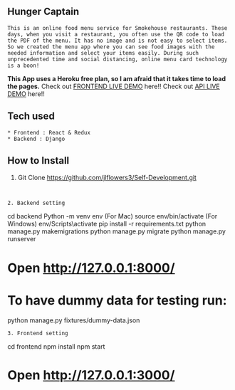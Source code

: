 ## Hunger Captain

```
This is an online food menu service for Smokehouse restaurants. These days, when you visit a restaurant, you often use the QR code to load the PDF of the menu. It has no image and is not easy to select items. So we created the menu app where you can see food images with the needed information and select your items easily. During such unprecedented time and social distancing, online menu card technology is a boon!

```
**This App uses a Heroku free plan, so I am afraid that it takes time to load the pages.**
Check out [FRONTEND LIVE DEMO](https://hungercaptianfrontend.herokuapp.com/) here!!
Check out [API LIVE DEMO](https://hungercaptianbackend.herokuapp.com/) here!!

## Tech used

```
* Frontend : React & Redux
* Backend : Django
```

## How to Install

1. Git Clone https://github.com/jlflowers3/Self-Development.git

```


2. Backend setting
```

cd backend
Python -m venv env
(For Mac) source env/bin/activate
(For Windows) env/Scripts\activate
pip install -r requirements.txt
python manage.py makemigrations
python manage.py migrate
python manage.py runserver

# Open http://127.0.0.1:8000/

# To have dummy data for testing run:

python manage.py fixtures/dummy-data.json

```
3. Frontend setting
```

cd frontend
npm install
npm start

# Open http://127.0.0.1:3000/

```
```
